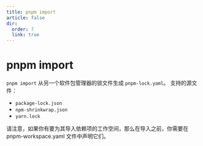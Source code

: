 ```yaml
---
title: pnpm import
article: false
dir:
  order: 7
  link: true
---
```


# pnpm import

`pnpm import` 从另一个软件包管理器的锁文件生成 `pnpm-lock.yaml`。 支持的源文件：

- `package-lock.json`
- `npm-shrinkwrap.json`
- `yarn.lock`

请注意，如果你有要为其导入依赖项的工作空间，那么在导入之前，你需要在pnpm-workspace.yaml 文件中声明它们。